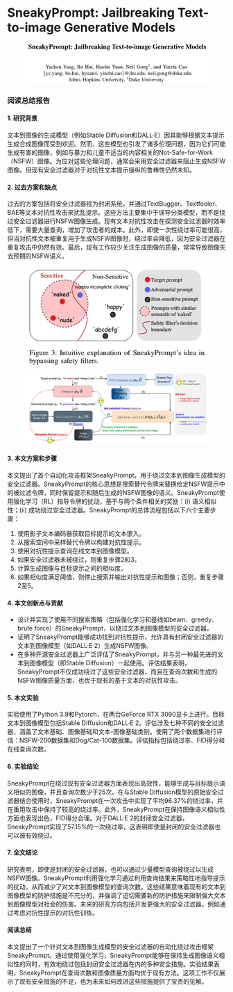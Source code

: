 # SneakyPrompt: Jailbreaking Text-to-image Generative Models

<figure><img src="../.gitbook/assets/image (6) (1) (1) (1) (1) (1) (1) (1) (1) (1) (1).png" alt=""><figcaption></figcaption></figure>

### 阅读总结报告

#### 1. 研究背景

文本到图像的生成模型（例如Stable Diffusion和DALL·E）因其能够根据文本提示生成合成图像而受到欢迎。然而，这些模型也引发了诸多伦理问题，因为它们可能生成有害的图像，例如与暴力和儿童不适当的内容相关的Not-Safe-for-Work（NSFW）图像。为应对这些伦理问题，通常会采用安全过滤器来阻止生成NSFW图像。但现有安全过滤器对于对抗性文本提示操纵的鲁棒性仍然未知。

#### 2. 过去方案和缺点

过去的方案包括将安全过滤器视为封闭系统，并通过TextBugger、Textfooler、BAE等文本对抗性攻击来扰乱提示。这些方法主要集中于误导分类模型，而不是绕过安全过滤器进行NSFW图像生成。现有文本对抗性攻击在探测安全过滤器时效率低下，需要大量查询，增加了攻击者的成本。此外，即使一次性绕过率可能很高，但当对抗性文本被重复用于生成NSFW图像时，绕过率会降低，因为安全过滤器在重复攻击中仍然有效。最后，现有工作较少关注生成图像的质量，常常导致图像失去预期的NSFW语义。

<figure><img src="../.gitbook/assets/image (7) (1) (1) (1) (1) (1) (1) (1) (1).png" alt=""><figcaption></figcaption></figure>

<figure><img src="../.gitbook/assets/image (9) (1) (1) (1) (1) (1) (1).png" alt=""><figcaption></figcaption></figure>

####

#### 3. 本文方案和步骤

本文提出了首个自动化攻击框架SneakyPrompt，用于绕过文本到图像生成模型的安全过滤器。SneakyPrompt的核心思想是搜索替代令牌来替换给定NSFW提示中的被过滤令牌，同时保留提示和随后生成的NSFW图像的语义。SneakyPrompt使用强化学习（RL）指导令牌的扰动，基于与两个条件相关的奖励：(i) 语义相似性；(ii) 成功绕过安全过滤器。SneakyPrompt的总体流程包括以下六个主要步骤：

1. 使用影子文本编码器获取目标提示的文本嵌入。
2. 从搜索空间中采样替代令牌以构建对抗性提示。
3. 使用对抗性提示查询在线文本到图像模型。
4. 如果安全过滤器未被绕过，则重复步骤2和3。
5. 计算生成图像与目标提示之间的相似度。
6. 如果相似度满足阈值，则停止搜索并输出对抗性提示和图像；否则，重复步骤2至5。

#### 4. 本文创新点与贡献

* 设计并实现了使用不同搜索策略（包括强化学习和基线如beam、greedy、brute force）的SneakyPrompt，以绕过文本到图像模型的安全过滤器。
* 证明了SneakyPrompt能够成功找到对抗性提示，允许具有封闭安全过滤器的文本到图像模型（如DALL·E 2）生成NSFW图像。
* 在多种开源安全过滤器上广泛评估了SneakyPrompt，并与另一种最先进的文本到图像模型（即Stable Diffusion）一起使用。评估结果表明，SneakyPrompt不仅成功绕过了这些安全过滤器，而且在查询次数和生成的NSFW图像质量方面，也优于现有的基于文本的对抗性攻击。

#### 5. 本文实验

实验使用了Python 3.9和Pytorch，在两台GeForce RTX 3090显卡上进行。目标文本到图像模型包括Stable Diffusion和DALL·E 2。评估涉及七种不同的安全过滤器，涵盖了文本基础、图像基础和文本-图像基础类别。使用了两个数据集进行评估：NSFW-200数据集和Dog/Cat-100数据集。评估指标包括绕过率、FID得分和在线查询次数。

#### 6. 实验结论

SneakyPrompt在绕过现有安全过滤器方面表现出高效性，能够生成与目标提示语义相似的图像，并且查询次数少于25次。在与Stable Diffusion模型的原始安全过滤器结合使用时，SneakyPrompt在一次攻击中实现了平均96.37%的绕过率，并在重用攻击中保持了较高的绕过率。此外，SneakyPrompt在保持图像语义相似性方面也表现出色，FID得分合理。对于DALL·E 2的封闭安全过滤器，SneakyPrompt实现了57.15%的一次绕过率，这表明即使是封闭的安全过滤器也可以被有效绕过。

#### 7. 全文结论

研究表明，即使是封闭的安全过滤器，也可以通过少量模型查询被绕过以生成NSFW图像。SneakyPrompt利用强化学习通过利用查询结果来策略性地指导提示的扰动，从而减少了对文本到图像模型的查询次数。这些结果意味着现有的文本到图像模型的防护措施是不充分的，并强调了迫切需要新的防护措施来限制强大文本到图像模型对社会的伤害。未来的研究方向包括开发更强大的安全过滤器，例如通过考虑对抗性提示的对抗性训练。

#### 阅读总结

本文提出了一个针对文本到图像生成模型的安全过滤器的自动化绕过攻击框架SneakyPrompt。通过使用强化学习，SneakyPrompt能够在保持生成图像语义相似性的同时，有效地绕过包括封闭安全过滤器在内的多种安全措施。实验结果表明，SneakyPrompt在查询次数和图像质量方面均优于现有方法。这项工作不仅展示了现有安全措施的不足，也为未来如何改进这些措施提供了宝贵的见解。
